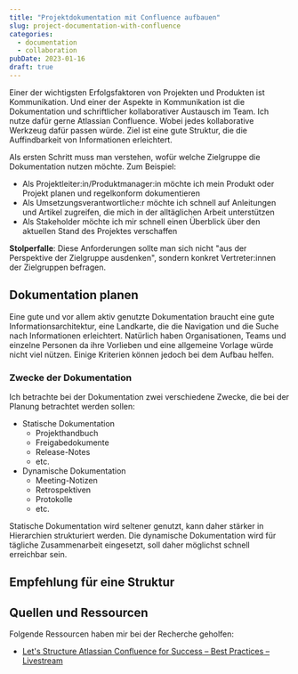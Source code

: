 ```yaml
---
title: "Projektdokumentation mit Confluence aufbauen"
slug: project-documentation-with-confluence
categories:
  - documentation
  - collaboration
pubDate: 2023-01-16
draft: true
---
```


Einer der wichtigsten Erfolgsfaktoren von Projekten und Produkten ist Kommunikation. Und einer der Aspekte in Kommunikation ist die Dokumentation und schriftlicher kollaborativer Austausch im Team. Ich nutze dafür gerne Atlassian Confluence. Wobei jedes kollaborative Werkzeug dafür passen würde. Ziel ist eine gute Struktur, die die Auffindbarkeit von Informationen erleichtert.

<!-- excerpt -->

Als ersten Schritt muss man verstehen, wofür welche Zielgruppe die Dokumentation nutzen möchte. Zum Beispiel:

- Als Projektleiter:in/Produktmanager:in möchte ich mein Produkt oder Projekt planen und regelkonform dokumentieren
- Als Umsetzungsverantwortliche:r möchte ich schnell auf Anleitungen und Artikel zugreifen, die mich in der alltäglichen Arbeit unterstützen
- Als Stakeholder möchte ich mir schnell einen Überblick über den aktuellen Stand des Projektes verschaffen

**Stolperfalle**: Diese Anforderungen sollte man sich nicht "aus der Perspektive der Zielgruppe ausdenken", sondern konkret Vertreter:innen der Zielgruppen befragen.

## Dokumentation planen

Eine gute und vor allem aktiv genutzte Dokumentation braucht eine gute Informationsarchitektur, eine Landkarte, die die Navigation und die Suche nach Informationen erleichtert. Natürlich haben Organisationen, Teams und einzelne Personen da ihre Vorlieben und eine allgemeine Vorlage würde nicht viel nützen. Einige Kriterien können jedoch bei dem Aufbau helfen.

### Zwecke der Dokumentation

Ich betrachte bei der Dokumentation zwei verschiedene Zwecke, die bei der Planung betrachtet werden sollen:

- Statische Dokumentation
  - Projekthandbuch
  - Freigabedokumente
  - Release-Notes
  - etc.
- Dynamische Dokumentation
  - Meeting-Notizen
  - Retrospektiven
  - Protokolle
  - etc.

Statische Dokumentation wird seltener genutzt, kann daher stärker in Hierarchien strukturiert werden. Die dynamische Dokumentation wird für tägliche Zusammenarbeit eingesetzt, soll daher möglichst schnell erreichbar sein.

## Empfehlung für eine Struktur

## Quellen und Ressourcen

Folgende Ressourcen haben mir bei der Recherche geholfen:

- [Let's Structure Atlassian Confluence for Success – Best Practices – Livestream](https://www.youtube.com/watch?v=U-f523b2UkU)
